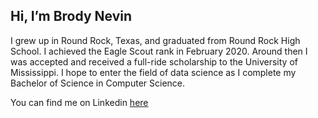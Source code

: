 Hi, I’m Brody Nevin
---
I grew up in Round Rock, Texas, and graduated from Round Rock High School. I achieved the Eagle Scout rank in February 2020. Around then I was accepted and received a full-ride scholarship to the University of Mississippi. I hope to enter the field of data science as I complete my Bachelor of Science in Computer Science.

You can find me on Linkedin [here](https://www.linkedin.com/in/brodynevin/)

<!---
brodynevin/brodynevin is a ✨ special ✨ repository because its `README.md` (this file) appears on your GitHub profile.
You can click the Preview link to take a look at your changes.
--->
